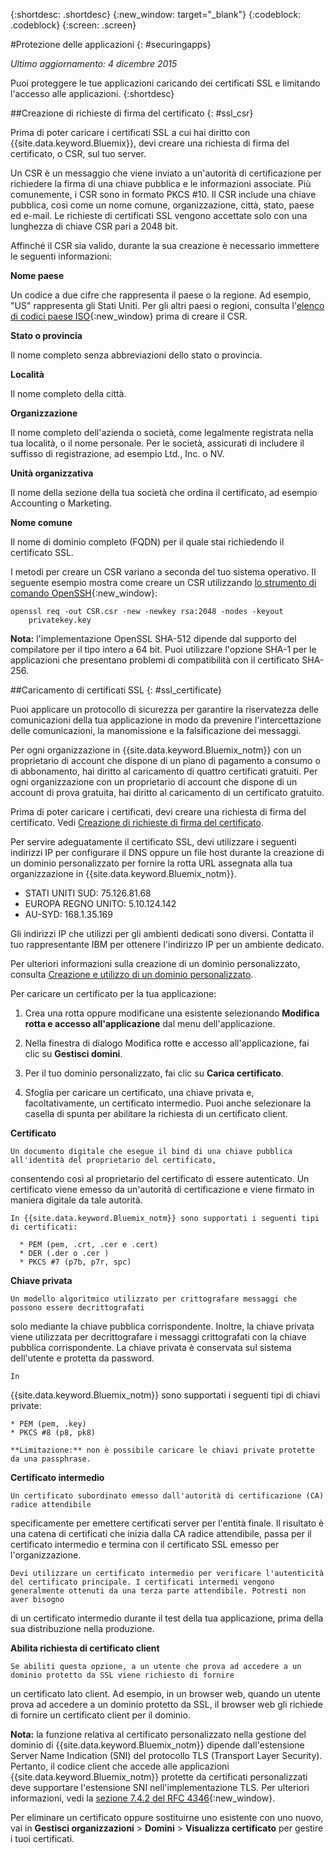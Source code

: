 {:shortdesc: .shortdesc}
{:new_window: target="_blank"}
{:codeblock: .codeblock}
{:screen: .screen}

#Protezione delle applicazioni
{: #securingapps}

*Ultimo aggiornamento: 4 dicembre 2015*

Puoi proteggere le tue applicazioni caricando dei certificati SSL e limitando l'accesso alle applicazioni.
{:shortdesc}

##Creazione di richieste di firma del certificato
{: #ssl_csr}

Prima di poter caricare i certificati SSL a cui hai diritto con {{site.data.keyword.Bluemix}}, devi creare una richiesta di firma del certificato, o CSR, sul tuo server.

Un CSR è un messaggio che viene inviato a un'autorità di certificazione per richiedere la firma di una chiave pubblica
e le informazioni associate. Più comunemente, i CSR sono in formato PKCS #10. Il CSR include una chiave pubblica,
così come un nome comune, organizzazione, città, stato, paese ed e-mail. Le richieste di certificati SSL
vengono accettate solo con una lunghezza di chiave CSR pari a 2048 bit.

Affinché il CSR sia valido, durante la sua creazione è necessario immettere le seguenti informazioni:

**Nome paese**
  
  Un codice a due cifre che rappresenta il paese o la regione. Ad esempio, "US" rappresenta gli Stati
Uniti. Per gli altri paesi o regioni, consulta l'[elenco di codici paese ISO](https://www.iso.org/obp/ui/#search){:new_window} prima di creare il CSR.
  
**Stato o provincia**

  Il nome completo senza abbreviazioni dello stato o provincia.

**Località**

  Il nome completo della città.
  
**Organizzazione**

  Il nome completo dell'azienda o società, come legalmente registrata nella tua località, o il nome
personale. Per le società, assicurati di includere il suffisso di registrazione, ad esempio Ltd., Inc. o NV.
  
**Unità organizzativa**

  Il nome della sezione della tua società che ordina il certificato, ad esempio Accounting o
Marketing.
  
**Nome comune**

  Il nome di dominio completo (FQDN) per il quale stai richiedendo il certificato SSL.
  
I metodi per creare un CSR variano a seconda del tuo sistema operativo. Il seguente esempio
mostra come creare un CSR utilizzando [lo strumento di comando
OpenSSH](http://www.openssl.org/){:new_window}:

```
openssl req -out CSR.csr -new -newkey rsa:2048 -nodes -keyout
    privatekey.key
```

**Nota:** l'implementazione OpenSSL SHA-512 dipende dal supporto del compilatore per il tipo intero a 64 bit. Puoi utilizzare
l'opzione SHA-1 per le applicazioni che presentano problemi di compatibilità con il certificato
SHA-256.

##Caricamento di certificati SSL
{: #ssl_certificate}

Puoi applicare un protocollo di sicurezza per garantire la riservatezza
delle comunicazioni della tua applicazione in modo da prevenire l'intercettazione delle comunicazioni,
la manomissione e la falsificazione dei messaggi.

Per ogni organizzazione in {{site.data.keyword.Bluemix_notm}} con
un proprietario di account che dispone di un piano di pagamento a consumo o di abbonamento, hai diritto
al caricamento di quattro certificati gratuiti. Per ogni organizzazione
con un proprietario di account che dispone di un account di prova gratuita, hai diritto al
caricamento di un certificato gratuito.

Prima di poter caricare i certificati, devi creare una
richiesta di firma del certificato. Vedi [Creazione di richieste di firma del certificato](#ssl_csr).

Per servire adeguatamente il
certificato SSL, devi utilizzare i seguenti indirizzi IP per configurare
il DNS oppure un file host durante la creazione di un dominio personalizzato per fornire la
rotta URL assegnata alla tua organizzazione in {{site.data.keyword.Bluemix_notm}}.

* STATI UNITI SUD: 75.126.81.68
* EUROPA REGNO UNITO: 5.10.124.142
* AU-SYD: 168.1.35.169

Gli indirizzi IP che utilizzi per gli ambienti dedicati sono
diversi. Contatta il tuo rappresentante IBM per ottenere l'indirizzo IP
per un ambiente dedicato.

Per ulteriori informazioni sulla creazione di un dominio personalizzato, consulta [Creazione e utilizzo di un dominio personalizzato](updapps.html#domain).

Per caricare un certificato per la tua applicazione:

1. Crea una rotta oppure modificane una esistente selezionando **Modifica
rotta e accesso all'applicazione** dal menu dell'applicazione.

2. Nella finestra di dialogo Modifica rotte e accesso all'applicazione, fai clic su **Gestisci domini**.

3. Per il tuo dominio personalizzato, fai clic su **Carica certificato**.

4. Sfoglia per caricare un certificato, una chiave privata e,
facoltativamente, un certificato intermedio. Puoi anche selezionare la casella di spunta per abilitare la richiesta di un certificato client.

  **Certificato**
    
    Un documento digitale che esegue il bind di una chiave pubblica all'identità del proprietario del certificato,
consentendo così al proprietario del certificato di essere autenticato. Un certificato viene emesso da un'autorità di
certificazione e viene firmato in maniera digitale da tale autorità.
    
    In {{site.data.keyword.Bluemix_notm}} sono supportati i seguenti tipi di certificati:
    
      * PEM (pem, .crt, .cer e .cert)
	  * DER (.der o .cer )
      * PKCS #7 (p7b, p7r, spc)
	  
  **Chiave privata**
  
    Un modello algoritmico utilizzato per crittografare messaggi che possono essere decrittografati
solo mediante la chiave pubblica corrispondente. Inoltre, la chiave privata viene utilizzata per decrittografare i messaggi crittografati con la chiave pubblica corrispondente. La chiave privata è conservata sul sistema dell'utente e protetta da password.
    
    In
{{site.data.keyword.Bluemix_notm}} sono supportati i seguenti tipi di chiavi private:
    
    * PEM (pem, .key)
    * PKCS #8 (p8, pk8)
    
    **Limitazione:** non è possibile caricare le chiavi private protette da una passphrase.
    
  **Certificato intermedio**
  
    Un certificato subordinato emesso dall'autorità di certificazione (CA) radice attendibile
specificamente per emettere certificati server per l'entità finale. Il risultato è una catena di certificati
che inizia dalla CA radice attendibile, passa per il certificato intermedio e termina con il certificato
SSL emesso per l'organizzazione.
    
    Devi utilizzare un certificato intermedio per verificare l'autenticità del certificato principale. I certificati intermedi vengono generalmente ottenuti da una terza parte attendibile. Potresti non aver bisogno
di un certificato intermedio durante il test della tua applicazione, prima della sua distribuzione nella produzione.
  
  **Abilita richiesta di certificato client**
  
    Se abiliti questa opzione, a un utente che prova ad accedere a un dominio protetto da SSL viene richiesto di fornire
un certificato lato client. Ad esempio, in un browser web, quando un utente prova ad accedere a un dominio protetto da SSL,
il browser web gli richiede di fornire un certificato client per il dominio.
  
  **Nota:** la funzione relativa al certificato personalizzato nella gestione del dominio di {{site.data.keyword.Bluemix_notm}} dipende dall'estensione Server Name Indication (SNI) del protocollo TLS (Transport Layer Security). Pertanto, il codice
client che accede alle applicazioni {{site.data.keyword.Bluemix_notm}}
protette da certificati personalizzati deve supportare l'estensione SNI nell'implementazione
TLS. Per ulteriori informazioni, vedi la [sezione 7.4.2 del RFC
4346](http://tools.ietf.org/html/rfc4346#section-7.4.2){:new_window}.

Per eliminare un certificato oppure sostituirne uno esistente con uno nuovo, vai in **Gestisci organizzazioni** > **Domini** > **Visualizza certificato** per gestire i tuoi certificati.
